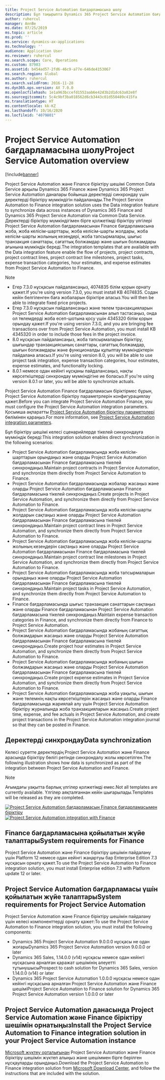 ```yaml
---
title: Project Service Automation бағдарламасына шолу
description: Бұл тақырыпта Dynamics 365 Project Service Automation бағдарламасын Dynamics 365 Finance бағдарламасына біріктіру шешімі туралы ақпарат көрсетілген.
author: ruhercul
manager: AnnBe
ms.date: 07/25/2019
ms.topic: article
ms.prod: ''
ms.service: dynamics-ax-applications
ms.technology: ''
audience: Application User
ms.reviewer: ruhercul
ms.search.scope: Core, Operations
ms.custom: 87983
ms.assetid: b454ad57-2fd6-46c9-a77e-646de4153067
ms.search.region: Global
ms.author: ruhercul
ms.search.validFrom: 2016-11-28
ms.dyn365.ops.version: AX 7.0.0
ms.openlocfilehash: 1e1a963bccefd1552aab6e42d3b2d1dc63a82e8f
ms.sourcegitcommit: 5c4c9bf3ba018562d6cb3443c01d550489c415fa
ms.translationtype: HT
ms.contentlocale: kk-KZ
ms.lasthandoff: 10/16/2020
ms.locfileid: "4079801"
---
```

# <a name="project-service-automation-overview"></a><span data-ttu-id="4cda4-103">Project Service Automation бағдарламасына шолу</span><span class="sxs-lookup"><span data-stu-id="4cda4-103">Project Service Automation overview</span></span>

[!include[banner](../includes/banner.md)]

<span data-ttu-id="4cda4-104">Project Service Automation және Finance біріктіру шешімі Common Data Service арқылы Dynamics 365 Finance және Dynamics 365 Project Service Automation даналары бойынша деректерді синхрондау үшін деректерді біріктіру мүмкіндігін пайдаланады.</span><span class="sxs-lookup"><span data-stu-id="4cda4-104">The Project Service Automation to Finance integration solution uses the Data integration feature to synchronize data across instances of Dynamics 365 Finance and Dynamics 365 Project Service Automation via Common Data Service.</span></span> <span data-ttu-id="4cda4-105">Деректерді біріктіру мүмкіндігімен бірге қолжетімді біріктіру үлгілері Project Service Automation бағдарламасынан Finance бағдарламасына жоба, жоба келісім-шарттары, жоба келісім-шарты жолдары, жоба келісім-шарты жолының кезеңдері, жоба тапсырмалары, шығыс транзакция санаттары, сағаттық болжамдар және шығын болжамдары ағынына мүмкіндік береді.</span><span class="sxs-lookup"><span data-stu-id="4cda4-105">The integration templates that are available with the Data integration feature enable the flow of projects, project contracts, project contract lines, project contract line milestones, project tasks, expense transaction categories, hour estimates, and expense estimates from Project Service Automation to Finance.</span></span>

> [!NOTE]
> - <span data-ttu-id="4cda4-106">Егер 7.3.0 нұсқасын пайдалансаңыз, 4074835 білім қорын орнату қажет.</span><span class="sxs-lookup"><span data-stu-id="4cda4-106">If you're using version 7.3.0, you must install KB 4074835.</span></span> <span data-ttu-id="4cda4-107">Содан кейін белгіленген баға жобаларын біріктіре аласыз.</span><span class="sxs-lookup"><span data-stu-id="4cda4-107">You will then be able to integrate fixed price projects.</span></span>
> - <span data-ttu-id="4cda4-108">Егер 7.3.0 нұсқасын пайдалансаңыз және төлем транзакцияларын Project Service Automation бағдарламасынан алып тастасаңыз, онда ол төлемдерді жоба есеп-шотына қосу үшін 4345320 білім қорын орындау қажет.</span><span class="sxs-lookup"><span data-stu-id="4cda4-108">If you're using version 7.3.0, and you are bringing fee transactions over from Project Service Automation, you must install KB 4345320 in order to include those fees in the project invoice.</span></span>
> - <span data-ttu-id="4cda4-109">8.0 нұсқасын пайдалансаңыз, жоба тапсырмаларын біріктіру, шығындар транзакциясының санаттары, сағаттық болжамдар, шығын болжамдары және функционалды құлыптау мүмкіндіктерін пайдалана аласыз.</span><span class="sxs-lookup"><span data-stu-id="4cda4-109">If you're using version 8.0, you will be able to use project task integration, expense transaction categories, hour estimates, expense estimates, and functionality locking.</span></span>
> - <span data-ttu-id="4cda4-110">8.0.1 немесе одан кейінгі нұсқаны пайдалансаңыз, нақты көрсеткіштерді синхрондау мүмкіндігіне ие боласыз.</span><span class="sxs-lookup"><span data-stu-id="4cda4-110">If you're using version 8.0.1 or later, you will be able to synchronize actuals.</span></span>

<span data-ttu-id="4cda4-111">Project Service Automation Finance бағдарламасын біріктірмес бұрын, Project Service Automation біріктіру параметрлерін конфигурациялау қажет.</span><span class="sxs-lookup"><span data-stu-id="4cda4-111">Before you can integrate Project Service Automation Finance, you must configure the Project Service Automation integration parameters.</span></span> <span data-ttu-id="4cda4-112">Қосымша ақпаратты [Project Service Automation біріктіру параметрлері](PSA-parameters.md) бөлімінен қараңыз.</span><span class="sxs-lookup"><span data-stu-id="4cda4-112">For more information, see [Project Service Automation integration parameters](PSA-parameters.md).</span></span>

<span data-ttu-id="4cda4-113">Бұл біріктіру шешімі келесі сценарийлерде тікелей синхрондауға мүмкіндік береді:</span><span class="sxs-lookup"><span data-stu-id="4cda4-113">This integration solution enables direct synchronization in the following scenarios:</span></span>

- <span data-ttu-id="4cda4-114">Project Service Automation бағдарламасында жоба келісім-шарттарын орындаңыз және оларды Project Service Automation бағдарламасынан Finance бағдарламасына тікелей синхрондаңыз.</span><span class="sxs-lookup"><span data-stu-id="4cda4-114">Maintain project contracts in Project Service Automation, and synchronize them directly from Project Service Automation to Finance.</span></span>
- <span data-ttu-id="4cda4-115">Project Service Automation бағдарламасында жобалар жасаңыз және оларды Project Service Automation бағдарламасынан Finance бағдарламасына тікелей синхрондаңыз.</span><span class="sxs-lookup"><span data-stu-id="4cda4-115">Create projects in Project Service Automation, and synchronize them directly from Project Service Automation to Finance.</span></span>
- <span data-ttu-id="4cda4-116">Project Service Automation бағдарламасында жоба келісім-шарты жолдарын сақтаңыз және оларды Project Service Automation бағдарламасынан Finance бағдарламасына тікелей синхрондаңыз.</span><span class="sxs-lookup"><span data-stu-id="4cda4-116">Maintain project contract lines in Project Service Automation, and synchronize them directly from Project Service Automation to Finance.</span></span>
- <span data-ttu-id="4cda4-117">Project Service Automation бағдарламасында жоба келісім-шарты жолының кезеңдерін сақтаңыз және оларды Project Service Automation бағдарламасынан Finance бағдарламасына тікелей синхрондаңыз.</span><span class="sxs-lookup"><span data-stu-id="4cda4-117">Maintain project contract line milestones in Project Service Automation, and synchronize them directly from Project Service Automation to Finance.</span></span>
- <span data-ttu-id="4cda4-118">Project Service Automation бағдарламасында жоба тапсырмаларын орындаңыз және оларды Project Service Automation бағдарламасынан Finance бағдарламасына тікелей синхрондаңыз.</span><span class="sxs-lookup"><span data-stu-id="4cda4-118">Maintain project tasks in Project Service Automation, and synchronize them directly from Project Service Automation to Finance.</span></span>
- <span data-ttu-id="4cda4-119">Finance бағдарламасында шығыс транзакция санаттарын сақтаңыз және оларды Finance бағдарламасынан Project Service Automation бағдарламасына тікелей синхрондаңыз.</span><span class="sxs-lookup"><span data-stu-id="4cda4-119">Maintain expense transaction categories in Finance, and synchronize them directly from Finance to Project Service Automation.</span></span>
- <span data-ttu-id="4cda4-120">Project Service Automation бағдарламасында жобаның сағаттық болжамдарын жасаңыз және оларды Project Service Automation бағдарламасынан Finance бағдарламасына тікелей синхрондаңыз.</span><span class="sxs-lookup"><span data-stu-id="4cda4-120">Create project hour estimates in Project Service Automation, and synchronize them directly from Project Service Automation to Finance.</span></span>
- <span data-ttu-id="4cda4-121">Project Service Automation бағдарламасында жобаның шығын болжамдарын жасаңыз және оларды Project Service Automation бағдарламасынан Finance бағдарламасына тікелей синхрондаңыз.</span><span class="sxs-lookup"><span data-stu-id="4cda4-121">Create project expense estimates in Project Service Automation, and synchronize them directly from Project Service Automation to Finance.</span></span>
- <span data-ttu-id="4cda4-122">Project Service Automation бағдарламасында жоба уақыты, шығын және төлемнің нақты көрсеткіштерін жасаңыз және оларды Finance бағдарламасында жариялай алу үшін Project Service Automation біріктіру журналында жоба транзакцияларын жасаңыз.</span><span class="sxs-lookup"><span data-stu-id="4cda4-122">Create project time, expense, and fee actuals in Project Service Automation, and create project transactions in the Project Service Automation integration journal so that they can be posted in Finance.</span></span>

## <a name="data-synchronization"></a><span data-ttu-id="4cda4-123">Деректерді синхрондау</span><span class="sxs-lookup"><span data-stu-id="4cda4-123">Data synchronization</span></span>

<span data-ttu-id="4cda4-124">Келесі суретте деректердің Project Service Automation және Finance арасында біріктіру бөлігі ретінде синхрондалу жолы көрсетілген.</span><span class="sxs-lookup"><span data-stu-id="4cda4-124">The following illustration shows how data is synchronized as part of the integration between Project Service Automation and Finance.</span></span>

> [!NOTE]
> <span data-ttu-id="4cda4-125">Ағымдағы уақытта барлық үлгілер қолжетімді емес.</span><span class="sxs-lookup"><span data-stu-id="4cda4-125">Not all templates are currently available.</span></span> <span data-ttu-id="4cda4-126">Үлгілер аяқталғаннан кейін шығарылады.</span><span class="sxs-lookup"><span data-stu-id="4cda4-126">Templates will be released as they are completed.</span></span>

<span data-ttu-id="4cda4-127">[![Project Service Automation бағдарламасын Finance бағдарламасымен біріктіру](./media/PSA-integration.png)](./media/PSA-integration.png)</span><span class="sxs-lookup"><span data-stu-id="4cda4-127">[![Project Service Automation integration with Finance](./media/PSA-integration.png)](./media/PSA-integration.png)</span></span>

## <a name="system-requirements-for-finance"></a><span data-ttu-id="4cda4-128">Finance бағдарламасына қойылатын жүйе талаптары</span><span class="sxs-lookup"><span data-stu-id="4cda4-128">System requirements for Finance</span></span>

<span data-ttu-id="4cda4-129">Project Service Automation және Finance біріктіру шешімін пайдалану үшін Platform 12 немесе одан кейінгі жаңартуы бар Enterprise Edition 7.3 нұсқасын орнату қажет.</span><span class="sxs-lookup"><span data-stu-id="4cda4-129">To use the Project Service Automation to Finance integration solution, you must install Enterprise edition 7.3 with Platform update 12 or later.</span></span>

## <a name="system-requirements-for-project-service-automation"></a><span data-ttu-id="4cda4-130">Project Service Automation бағдарламасы үшін қойылатын жүйе талаптары</span><span class="sxs-lookup"><span data-stu-id="4cda4-130">System requirements for Project Service Automation</span></span>

<span data-ttu-id="4cda4-131">Project Service Automation және Finance біріктіру шешімін пайдалану үшін келесі компоненттерді орнату қажет:</span><span class="sxs-lookup"><span data-stu-id="4cda4-131">To use the Project Service Automation to Finance integration solution, you must install the following components:</span></span>

- <span data-ttu-id="4cda4-132">Dynamics 365 Project Service Automation 9.0.0.0 нұсқасы не одан жоғары</span><span class="sxs-lookup"><span data-stu-id="4cda4-132">Dynamics 365 Project Service Automation version 9.0.0.0 or later</span></span>
- <span data-ttu-id="4cda4-133">Dynamics 365 Sales, 1.14.0.0 (v14) нұсқасы немесе одан кейінгі нұсқасына арналған қаражат шешімінің әлеуетті тұтынушысы</span><span class="sxs-lookup"><span data-stu-id="4cda4-133">Prospect to cash solution for Dynamics 365 Sales, version 1.14.0.0 (v14) or later</span></span>
- <span data-ttu-id="4cda4-134">Dynamics 365 Project Service Automation 1.0.0.0 нұсқасы немесе одан кейінгі нұсқасына арналған Project Service Automation және Finance шешімі</span><span class="sxs-lookup"><span data-stu-id="4cda4-134">Project Service Automation to Finance solution for Dynamics 365 Project Service Automation version 1.0.0.0 or later</span></span>

## <a name="install-the-project-service-automation-to-finance-integration-solution-in-your-project-service-automation-instance"></a><span data-ttu-id="4cda4-135">Project Service Automation данасында Project Service Automation және Finance біріктіру шешімін орнатыңыз</span><span class="sxs-lookup"><span data-stu-id="4cda4-135">Install the Project Service Automation to Finance integration solution in your Project Service Automation instance</span></span>

<span data-ttu-id="4cda4-136">[Microsoft жүктеу орталығынан](https://www.microsoft.com/download/details.aspx?id=57016) Project Service Automation және Finance біріктіру шешімін жүктеп алыңыз және шешіммен бірге берілген нұсқауларды орындаңыз.</span><span class="sxs-lookup"><span data-stu-id="4cda4-136">Download the Project Service Automation to Finance integration solution from [Microsoft Download Center](https://www.microsoft.com/download/details.aspx?id=57016), and follow the instructions that are included with the solution.</span></span>
